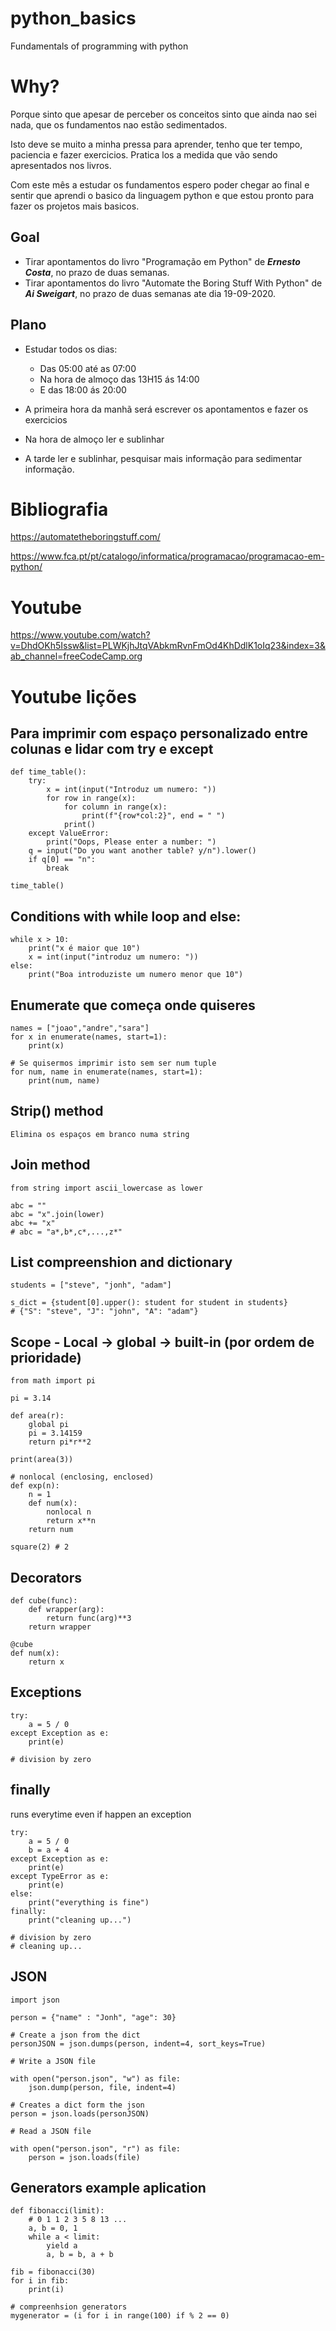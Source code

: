 # python_basics
Fundamentals of programming with python

# Why?

Porque sinto que apesar de perceber os conceitos sinto que ainda nao sei nada, que os fundamentos nao estão sedimentados.

Isto deve se muito a minha pressa para aprender, tenho que ter tempo, paciencia e fazer exercicios. Pratica los a medida que vão sendo apresentados nos livros.

Com este mês a estudar os fundamentos espero poder chegar ao final e sentir que aprendi o basico da linguagem python e que estou pronto para fazer os projetos mais basicos.

## Goal

* Tirar apontamentos do livro "Programação em Python" de ***Ernesto Costa***, no prazo de duas semanas.
* Tirar apontamentos do livro "Automate the Boring Stuff With Python" de ***Ai Sweigart***, no prazo de duas semanas ate dia 19-09-2020.

## Plano

* Estudar todos os dias:
    * Das 05:00 até as 07:00
    * Na hora de almoço das 13H15 ás 14:00
    * E das 18:00 ás 20:00

* A primeira hora da manhã será escrever os apontamentos e fazer os exercicios
* Na hora de almoço ler e sublinhar
* A tarde ler e sublinhar, pesquisar mais informação para sedimentar informação.

# Bibliografia

https://automatetheboringstuff.com/

https://www.fca.pt/pt/catalogo/informatica/programacao/programacao-em-python/

# Youtube

https://www.youtube.com/watch?v=DhdOKh5Issw&list=PLWKjhJtqVAbkmRvnFmOd4KhDdlK1oIq23&index=3&ab_channel=freeCodeCamp.org




# Youtube lições

## Para imprimir com espaço personalizado entre colunas e lidar com try e except 

    def time_table():
        try:
            x = int(input("Introduz um numero: "))
            for row in range(x):
                for column in range(x):
                    print(f"{row*col:2}", end = " ")
                print()
        except ValueError:
            print("Oops, Please enter a number: ")
        q = input("Do you want another table? y/n").lower()
        if q[0] == "n":
            break

    time_table()


## Conditions with while loop and else:

    while x > 10:
        print("x é maior que 10")
        x = int(input("introduz um numero: "))
    else:
        print("Boa introduziste um numero menor que 10")

## Enumerate que começa onde quiseres

    names = ["joao","andre","sara"]
    for x in enumerate(names, start=1):
        print(x)

    # Se quisermos imprimir isto sem ser num tuple
    for num, name in enumerate(names, start=1):
        print(num, name)


## Strip() method

    Elimina os espaços em branco numa string

## Join method

    from string import ascii_lowercase as lower

    abc = ""
    abc = "x".join(lower)
    abc += "x"
    # abc = "a*,b*,c*,...,z*"

## List compreenshion and dictionary

    students = ["steve", "jonh", "adam"]

    s_dict = {student[0].upper(): student for student in students}
    # {"S": "steve", "J": "john", "A": "adam"}

## Scope - Local -> global -> built-in (por ordem de prioridade)

    from math import pi

    pi = 3.14

    def area(r):
        global pi
        pi = 3.14159
        return pi*r**2

    print(area(3))

    # nonlocal (enclosing, enclosed)
    def exp(n):
        n = 1
        def num(x):
            nonlocal n
            return x**n
        return num

    square(2) # 2

## Decorators

    def cube(func):
        def wrapper(arg):
            return func(arg)**3
        return wrapper
    
    @cube
    def num(x):
        return x
        

## Exceptions

    try:
        a = 5 / 0
    except Exception as e:
        print(e)

    # division by zero

## finally

runs everytime even if happen an exception

    try:
        a = 5 / 0 
        b = a + 4
    except Exception as e:
        print(e)
    except TypeError as e:
        print(e)
    else:
        print("everything is fine")
    finally:
        print("cleaning up...")

    # division by zero
    # cleaning up...
    
## JSON

    import json

    person = {"name" : "Jonh", "age": 30}

    # Create a json from the dict
    personJSON = json.dumps(person, indent=4, sort_keys=True)

    # Write a JSON file

    with open("person.json", "w") as file:
        json.dump(person, file, indent=4)

    # Creates a dict form the json
    person = json.loads(personJSON)

    # Read a JSON file

    with open("person.json", "r") as file:
        person = json.loads(file)

## Generators example aplication

    def fibonacci(limit):
        # 0 1 1 2 3 5 8 13 ...
        a, b = 0, 1
        while a < limit:
            yield a
            a, b = b, a + b

    fib = fibonacci(30)
    for i in fib:
        print(i)

    # compreenhsion generators
    mygenerator = (i for i in range(100) if % 2 == 0)


